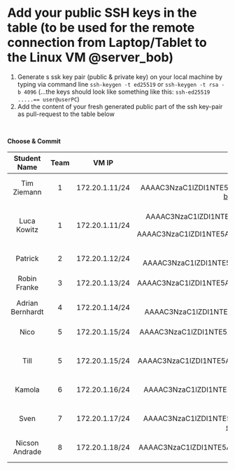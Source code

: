 # Add your public SSH keys in the table (to be used for the remote connection from Laptop/Tablet to the Linux VM @server_bob)

1. Generate s ssk key pair (public & private key) on your local machine by typing via command line `ssh-keygen -t ed25519` or `ssh-keygen -t rsa -b 4096` (...the keys should look like something like this: `ssh-ed25519 .....== user@userPC`)
2. Add the content of your fresh generated public part of the ssh key-pair as pull-request to the table below


<br/>

**Choose & Commit**

|  Student Name	        |  Team		          	        | VM IP                    |  public ssh key          |
| :-------------------: | :-------------------------: | :----------------------: | :----------------------: |
| Tim Ziemann | 1 | 172.20.1.11/24 | ssh-ed25519 AAAAC3NzaC1lZDI1NTE5AAAAIBdProJezscUd35VYopih3bKNWTypeDQhjqANXAYJYzN bobkatze@Tims-MacBook-Air-2.local |
| Luca Kowitz | 1 | 172.20.1.11/24 | ssh-ed25519 AAAAC3NzaC1lZDI1NTE5AAAAIN5ov+gGkIrYKl7/1VOdplRSyW2zk8n+v/5DBMIfaEyk luca@Luca-Linux / ssh-ed25519 AAAAC3NzaC1lZDI1NTE5AAAAIECo3HFAkkhMDwqDEsu/TqqLnL0MJRU5QYGbobqpRGOL luca@Luca-PC|
| Patrick | 2 | 172.20.1.12/24 | ssh-ed25519 AAAAC3NzaC1lZDI1NTE5AAAAICuge0ornJKrUQVNePyoViwRqMasDj+s7SKkMN1+BiLj |
| Robin Franke | 3 | 172.20.1.13/24 |ssh-ed25519 AAAAC3NzaC1lZDI1NTE5AAAAII2HpmbDNa8vCSmp5MK0owcypDYKafaoTFT3FH2UjQuQ robin@LAPTOP-SGTQQ001|
| Adrian Bernhardt | 4 | 172.20.1.14/24 |ssh-ed25519 AAAAC3NzaC1lZDI1NTE5AAAAIP5Uon0DLs9jfR3vnEJV86jt9+ssggzk6ZXrLm1pUqcP |
| Nico | 5 | 172.20.1.15/24 | ssh-ed25519 AAAAC3NzaC1lZDI1NTE5AAAAIJ1ELhHn4eAOY8RWBsTi7TaO787wh9lNbYvM6B6jUBx8 nico@LAPTOP-OI06AT3U |
| Till | 5 | 172.20.1.15/24 | ssh-ed25519 AAAAC3NzaC1lZDI1NTE5AAAAIHUMAZ1iN1+nDxZR++lEckfoFg0ZeMds3+mQw12TSvwa ttaba@LAPTOP-TiRoTa |
| Kamola  | 6 | 172.20.1.16/24 |ssh-ed25519 AAAAC3NzaC1lZDI1NTE5AAAAIB8Byttpe8+zUJzPhh17Ag1cL4zTxLRqX7yu+1bDtw/p User@WIN-ERAATN0G3SA |
| Sven | 7 | 172.20.1.17/24 | ssh-ed25519 AAAAC3NzaC1lZDI1NTE5AAAAIEqPfqsUSUpsszEDubLVsxNrW9I/Tz+xoAVGiRKGPCQd sven@MacBook-Pro-von-Sven.local |
|Nicson Andrade  | 8 | 172.20.1.18/24 |ssh-ed25519 AAAAC3NzaC1lZDI1NTE5AAAAICHaXIqOPS948FjDZ93jGCauLoTmMhZH/EcHwU56x4wZ venican@DESKTOP-UAC1QVL |
